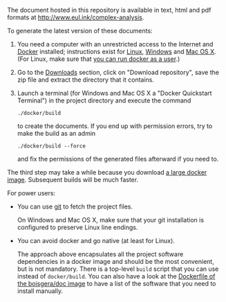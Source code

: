 
The document hosted in this repository is available in text, html and pdf 
formats at <http://www.eul.ink/complex-analysis>.

To generate the latest version of these documents:

 1. You need a computer with an unrestricted access to the Internet 
    and [Docker][] installed; 
    instructions exist for [Linux][], [Windows][] and [Mac OS X].
    (For Linux, make sure that [you can run docker as a user][Linux-permissions].)

 2. Go to the [Downloads][] section, click on "Download repository", 
    save the zip file and extract the directory that it contains.

 3. Launch a terminal (for Windows and Mac OS X a "Docker Quickstart Terminal")
    in the project directory and execute the command

        ./docker/build

    to create the documents. 
    If you end up with permission errors, try to make the build as an admin

        ./docker/build --force

    and fix the permissions of the generated files afterward if you need to.

The third step may take a while because you download 
[a large docker image](https://hub.docker.com/r/boisgera/doc/).
Subsequent builds will be much faster.

For power users:

  - You can use [git][] to fetch the project files.

    On Windows and Mac OS X, make sure that your git installation 
    is configured to preserve Linux line endings.

  - You can avoid docker and go native (at least for Linux).

    The approach above encapsulates all the project software dependencies in
    a docker image and should be the most convenient, but is not mandatory.
    There is a top-level `build` script that you can use instead of `docker/build`.
    You can also have a look at the [Dockerfile of the boisgera/doc image][]
    to have a list of the software that you need to install manually.


[Downloads]: https://bitbucket.org/complexanalysiscsd/complex-step-differentiation/downloads
[Docker]: https://www.docker.com/
[Linux]: https://docs.docker.com/linux/
[Mac OS X]: https://docs.docker.com/windows
[Windows]: https://docs.docker.com/mac
[Linux-permissions]: https://docs.docker.com/engine/installation/linux/ubuntulinux/#create-a-docker-group
[Dockerfile of the boisgera/doc image]: https://hub.docker.com/r/boisgera/doc/~/dockerfile/
[git]: https://git-scm.com/
